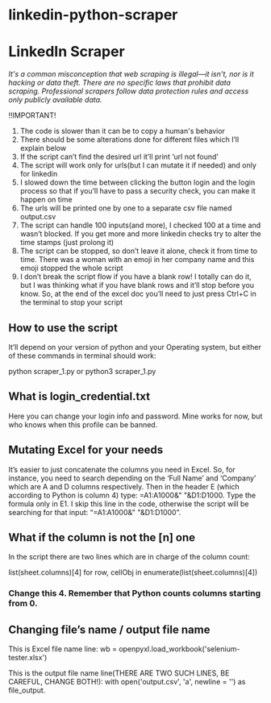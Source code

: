 # linkedin-python-scraper

# LinkedIn Scraper

*It's a common misconception that web scraping is illegal—it isn't, nor is it hacking or data theft. There are no specific laws that prohibit data scraping. Professional scrapers follow data protection rules and access only publicly available data.*

‼️IMPORTANT!
1. The code is slower than it can be to copy a human's behavior
2. There should be some alterations done for different files which I’ll explain below
3. If the script can’t find the desired url it’ll print ‘url not found’
4. The script will work only for urls(but I can mutate it if needed) and only for linkedin
5. I slowed down the time between clicking the button login and the login process so that if you’ll have to pass a security check, you can make it happen on time
6. The urls will be printed one by one to a separate csv file named output.csv
7. The script can handle 100 inputs(and more), I checked 100 at a time and wasn’t blocked. If you get more and more linkedin checks try to alter the time stamps (just prolong it)
8. The script can be stopped, so don’t leave it alone, check it from time to time. There was a woman with an emoji in her company name and this emoji stopped the whole script
9. I don’t break the script flow if you have a blank row! I totally can do it, but I was thinking what if you have blank rows and it’ll stop before you know. So, at the end of the excel doc you’ll need to just press Ctrl+C in the terminal to stop your script

## How to use the script

It’ll depend on your version of python and your Operating system, but either of these commands in terminal should work:

python scraper_1.py
or
python3 scraper_1.py

## What is login_credential.txt 

Here you can change your login info and password. Mine works for now, but who knows when this profile can be banned.

## Mutating Excel for your needs

It’s easier to just concatenate the columns you need in Excel. So, for instance, you need to search depending on the ‘Full Name’ and ‘Company’ which are A and D columns respectively. Then in the header E (which according to Python is column 4) type: =A1:A1000&" "&D1:D1000. Type the formula only in E1. I skip this line in the code, otherwise the script will be searching for that input: “=A1:A1000&" "&D1:D1000”. 


## What if the column is not the [n] one

In the script there are two lines which are in charge of the column count:

list(sheet.columns)[4]
for row, cellObj in enumerate(list(sheet.columns)[4])

### Change this 4. Remember that Python counts columns starting from 0.

## Changing file’s name / output file name

This is Excel file name line: 
 wb = openpyxl.load_workbook('selenium-tester.xlsx')

This is the output file name line(THERE ARE TWO SUCH LINES, BE CAREFUL, CHANGE BOTH!): 
with open('output.csv', 'a', newline = '') as file_output.
